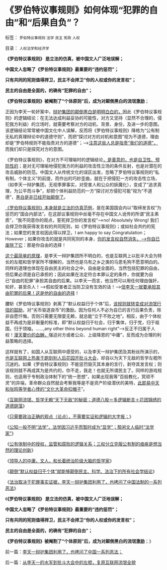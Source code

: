 # 《罗伯特议事规则》如何体现“犯罪的自由”和“后果自负”？

标签： `罗伯特议事规则` `法学` `民主` `宪政` `人权` 

目录： `人权法学和经济学`

**《罗伯特议事规则》 是立法的仿真，被中国文人广泛地误解；**

**中国文人忽略了《罗伯特议事规则》最重要的“违约惩罚”；**

**只有共同的宪则值得捍卫，民主不会捍卫“你的人权或你的发言权”；**

**民主的自由是全面的，的确有“犯罪的自由”；**

**《罗伯特议事规则》被阉割了“个体原则”后，成为对颠倒黑白的流氓激励**；

正因为李天一轮奸案中，[辩护集团的颠倒黑白是明明白白的，](../../../2013/7/25/李天一律师正在创造“轮奸贱人有功无罪”的特色里程碑.md)因此《罗伯特议事规则》的逻辑结论：在无法达成利益妥协的可能性，对方又坚持（显然不合理的，侵犯我方利益）的立场时，就需要考察对方的动机、背景、身份，及进一步的意图。该逻辑结论常常被中国文化中人误解，反而将《罗伯特议事规则》降格为“公有制无私的真理辩论中的道德守则”，而把“探讨对方的对机和意图”视为不道德，理由却是“罗伯特规则不能指责对方的道德”；——>[注意这些人总是指责“我们的道德”，](../../../2011/3/6/利益沟通＝敌我识别.md)而我们却只是探究对方的意图。

《罗伯特议事规则》，在对方不可理喻时的逻辑结论[，是善意的，也是自卫性、预防性的](../../../2011/3/5/（利益沟通学＝敌我识别学）HOWTO.md)；是对无可理喻地侵犯我方的利益的攻击性立场的条件反射，也是对潜在的攻击威胁的防范。中国文人从传统文化的误区出发，忽略了罗伯特议事规则的“私有制，个体主义”的前提，而作出的巧妙歪曲，就在于把侵犯一方的攻击性立场，（如李天一辩护集团，无视季罪事实，对受害人和公众的妖魔化），变成了“追求真理，为公平而斗争”，却把个体利益防范的一方“探讨对方侵犯可能”视为“不道德”，[黑白是非已经开始颠倒了](../../../2011/3/4/请把话说清楚！沟通科学不是万能的.md)。

[《罗伯特议事规则》本身就是立法的仿真范例](../../../2010/6/28/《罗伯特议事规则》道德守则吗？.md)，是在美国国会内以“取缔发言权”为惩罚的“国会内部法”。在这部议事规则中丝毫不存在中国文人讹传的所谓“民主素质”，“我不同意你的观点，誓死捍卫你的发言权”——>no!
Absolutely Wrong!
我们会捍卫你我获得发言权的共同宪则，如《罗伯特议事规则》；或如社会共约的宪法；如果您的发言权因此得以捍卫，I am happy to
say Congratulation； However；如果你攻击的就是共同宪则的本身，[你的发言权自然消失，——>你自已废除了它](../../../2009/3/26/他人说话的权力轮不到我们誓死保护.md)：那是你自由的选择！



[这个最简单的原理](../../../2013/8/3/互联网流氓“哲学无赖天下无敌”的秘密.md)，是李天一辩护集团所不明白的，也是互联网上以批半大会为特长的左棍和哲学家所不理解的，当然也是乌有之乡之类的马恩毛狗不愿意明白的。同样的道理也体现在自由民主的社会之中，自由是全面的，当然包括犯罪的自由，但后果必须是自已承担的；因此如果在法定符合本罪认定的条件，你就要为自已“自由的犯罪”承担其自由的后果。以李天一而言，他当然可以用任何理由强奸，轮奸，甚至杀人！——>假如受害者正当防卫没有生效的话！——>[但李天一就要承担其由犯罪的后果！这是他的自由的选择](../../../2011/2/6/人权法治的汰恶留善“恶法能除”.md)！



腰斩《罗伯特议事规则》剥离了“默认权益归于个体”后，[该规则就转变成对流氓行径的鼓励](../../../2013/8/3/清华法学系易延友教授没有领悟《罗伯特议事规则》.md)，对“劣币驱逐良币”的激励。因为任何人不必为自已的言行后果负责，除非自愿忏悔，否则只需要无限耍无赖，就总能“立于不败之地”。相反，由于个体权益不再成为是非衡量的标准，即“默认权益归于社会，归于集体，归于党，归于祖国，归于领袖，……,any
other thins beyond human right”——>反正不归属于人权！[漫天要价的血酬，](../../../2013/4/1/改革是建构，革命是暴力建构，民粹是反复折腾；.md)强迫对方或者公众、上级降恩的“中庸”，反而成为合理的利益策略的选择。

这样就有了，如国人从互联网中感受的，以及李天一辩护集团及其粉丝所演示的，[也是互联网上热衷于跑到别人后花园开批斗大会](../../../2013/4/29/左棍大三阳.md)，却自以为天下无敌的哲学左棍所沉迷的。如果《罗伯特议事规则》不能惩罚毁灭其本身的言行，剥夺其发言权；则该规则就不再成其为是共约的，你不走，我走！也就无所谓民主了。同样的游戏规则，也适用于专制政治体制下的“统一思想”，如果出现我等“百般教化，冥顽不灵”的异端，革命群众自然就会考察我等是不是资产阶级潜伏的美特，[此即易中天和张鸣等学者心悸的“文化大革命扣帽子](../../../2011/10/22/原罪就是妖魔化，妖魔化就是扣帽子.md)”。

《[互联网流氓、哲学无赖“天下无敌”的秘密；道德八股＝多逻辑断言＋花团锦绣的道德辞藻](../../../2013/8/3/互联网流氓“哲学无赖天下无敌”的秘密.md)》

《[只需要政治正确的观点（论点），不需要实证和逻辑的大字报；](../../../2013/8/3/政治正确得不需要实证和逻辑的大字报.md)》

《[公知一般不明“法学”，法学因习近平而暂时成为“显学”；帮闲文人临时“法学家”](../../../2013/8/5/官府马屁精的“帮闲法学”.md)》

《[公有体制中的授权，监管和腐败的逻辑关系；三权分立克服公有制的痼疾是想当然的理论创新](../../../2013/8/5/一把手中庸的合理性，及集体领导的想当然.md)》

《[领导人的中庸，文人，和长着统治阶级大脑的哲学家](../../../2013/8/5/一把手的中庸，中国文人，长着统治者大脑的公知.md)》

《[颠倒“默认权益归于个体”就能够颠倒民主、科学、法治下的所有社会学结论](../../../2013/8/16/李天一轮奸案可能被黑白颠倒的科学原理.md)》

《[法治取决于犯罪事实证据，李天一辩护集团利用了，也拷问了中国法制的一系列恶法](../../../2013/8/16/李天一辩护集团利用了，也拷问了中国一系列恶法；.md)》

《**《罗伯特议事规则》 是立法的仿真，被中国文人广泛地误解；**

**中国文人忽略了《罗伯特议事规则》最重要的“违约惩罚”；**

**只有共同的宪则值得捍卫，民主不会捍卫“你的人权或你的发言权”；**

**民主的自由是全面的，的确有“犯罪的自由”；**

**《罗伯特议事规则》被阉割了“个体原则”后，成为对颠倒黑白的流氓激励**；》

前一篇：[李天一辩护集团利用了，也拷问了中国一系列恶法；](../../../2013/8/16/李天一辩护集团利用了，也拷问了中国一系列恶法；.md)

后一篇：[从李天一的水军到批斗大会中的左棍，复原互联网流氓全貌](../../../2013/8/16/从李天一的水军到批斗大会中的左棍，复原互联网流氓全貌.md)